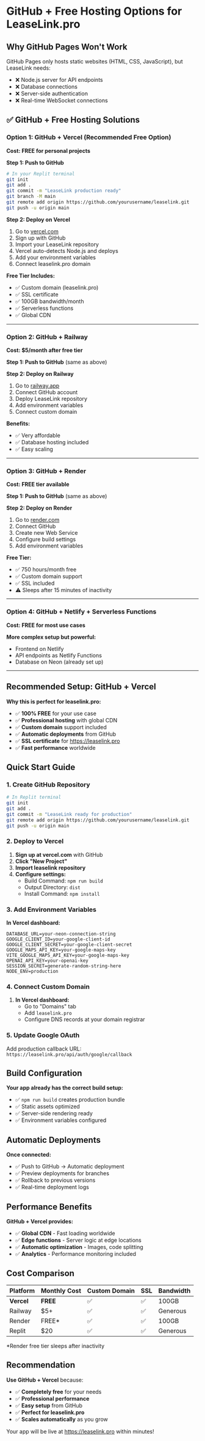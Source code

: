 # GitHub + Free Hosting Options for LeaseLink.pro

## Why GitHub Pages Won't Work
GitHub Pages only hosts static websites (HTML, CSS, JavaScript), but LeaseLink needs:
- ❌ Node.js server for API endpoints
- ❌ Database connections
- ❌ Server-side authentication
- ❌ Real-time WebSocket connections

## ✅ GitHub + Free Hosting Solutions

### Option 1: GitHub + Vercel (Recommended Free Option)

**Cost: FREE for personal projects**

**Step 1: Push to GitHub**
```bash
# In your Replit terminal
git init
git add .
git commit -m "LeaseLink production ready"
git branch -M main
git remote add origin https://github.com/yourusername/leaselink.git
git push -u origin main
```

**Step 2: Deploy on Vercel**
1. Go to [vercel.com](https://vercel.com)
2. Sign up with GitHub
3. Import your LeaseLink repository
4. Vercel auto-detects Node.js and deploys
5. Add your environment variables
6. Connect leaselink.pro domain

**Free Tier Includes:**
- ✅ Custom domain (leaselink.pro)
- ✅ SSL certificate
- ✅ 100GB bandwidth/month
- ✅ Serverless functions
- ✅ Global CDN

---

### Option 2: GitHub + Railway

**Cost: $5/month after free tier**

**Step 1: Push to GitHub** (same as above)

**Step 2: Deploy on Railway**
1. Go to [railway.app](https://railway.app)
2. Connect GitHub account
3. Deploy LeaseLink repository
4. Add environment variables
5. Connect custom domain

**Benefits:**
- ✅ Very affordable
- ✅ Database hosting included
- ✅ Easy scaling

---

### Option 3: GitHub + Render

**Cost: FREE tier available**

**Step 1: Push to GitHub** (same as above)

**Step 2: Deploy on Render**
1. Go to [render.com](https://render.com)
2. Connect GitHub
3. Create new Web Service
4. Configure build settings
5. Add environment variables

**Free Tier:**
- ✅ 750 hours/month free
- ✅ Custom domain support
- ✅ SSL included
- ⚠️ Sleeps after 15 minutes of inactivity

---

### Option 4: GitHub + Netlify + Serverless Functions

**Cost: FREE for most use cases**

**More complex setup but powerful:**
- Frontend on Netlify
- API endpoints as Netlify Functions
- Database on Neon (already set up)

---

## Recommended Setup: GitHub + Vercel

**Why this is perfect for leaselink.pro:**
- ✅ **100% FREE** for your use case
- ✅ **Professional hosting** with global CDN
- ✅ **Custom domain** support included
- ✅ **Automatic deployments** from GitHub
- ✅ **SSL certificate** for https://leaselink.pro
- ✅ **Fast performance** worldwide

## Quick Start Guide

### 1. Create GitHub Repository
```bash
# In Replit terminal
git init
git add .
git commit -m "LeaseLink ready for production"
git remote add origin https://github.com/yourusername/leaselink.git
git push -u origin main
```

### 2. Deploy to Vercel
1. **Sign up at vercel.com** with GitHub
2. **Click "New Project"**
3. **Import leaselink repository**
4. **Configure settings:**
   - Build Command: `npm run build`
   - Output Directory: `dist`
   - Install Command: `npm install`

### 3. Add Environment Variables
**In Vercel dashboard:**
```
DATABASE_URL=your-neon-connection-string
GOOGLE_CLIENT_ID=your-google-client-id
GOOGLE_CLIENT_SECRET=your-google-client-secret
GOOGLE_MAPS_API_KEY=your-google-maps-key
VITE_GOOGLE_MAPS_API_KEY=your-google-maps-key
OPENAI_API_KEY=your-openai-key
SESSION_SECRET=generate-random-string-here
NODE_ENV=production
```

### 4. Connect Custom Domain
1. **In Vercel dashboard:**
   - Go to "Domains" tab
   - Add `leaselink.pro`
   - Configure DNS records at your domain registrar

### 5. Update Google OAuth
Add production callback URL:
`https://leaselink.pro/api/auth/google/callback`

## Build Configuration

**Your app already has the correct build setup:**
- ✅ `npm run build` creates production bundle
- ✅ Static assets optimized
- ✅ Server-side rendering ready
- ✅ Environment variables configured

## Automatic Deployments

**Once connected:**
- ✅ Push to GitHub → Automatic deployment
- ✅ Preview deployments for branches
- ✅ Rollback to previous versions
- ✅ Real-time deployment logs

## Performance Benefits

**GitHub + Vercel provides:**
- ✅ **Global CDN** - Fast loading worldwide
- ✅ **Edge functions** - Server logic at edge locations
- ✅ **Automatic optimization** - Images, code splitting
- ✅ **Analytics** - Performance monitoring included

## Cost Comparison

| Platform | Monthly Cost | Custom Domain | SSL | Bandwidth |
|----------|-------------|---------------|-----|-----------|
| **Vercel** | **FREE** | ✅ | ✅ | 100GB |
| Railway | $5+ | ✅ | ✅ | Generous |
| Render | FREE* | ✅ | ✅ | 100GB |
| Replit | $20 | ✅ | ✅ | Generous |

*Render free tier sleeps after inactivity

## Recommendation

**Use GitHub + Vercel** because:
- ✅ **Completely free** for your needs
- ✅ **Professional performance** 
- ✅ **Easy setup** from GitHub
- ✅ **Perfect for leaselink.pro**
- ✅ **Scales automatically** as you grow

Your app will be live at https://leaselink.pro within minutes!